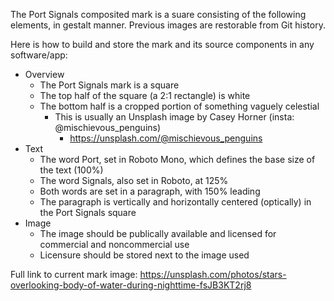 The Port Signals composited mark is a suare consisting of the following elements, in gestalt manner. Previous images are restorable from Git history.

Here is how to build and store the mark and its source components in any software/app:

* Overview
  * The Port Signals mark is a square
  * The top half of the square (a 2:1 rectangle) is white
  * The bottom half is a cropped portion of something vaguely celestial 
    * This is usually an Unsplash image by Casey Horner (insta: @mischievous_penguins)
      * https://unsplash.com/@mischievous_penguins
* Text
  * The word Port, set in Roboto Mono, which defines the base size of the text (100%)
  * The word Signals, also set in Roboto, at 125%
  * Both words are set in a paragraph, with 150% leading
  * The paragraph is vertically and horizontally centered (optically) in the Port Signals square
* Image
  * The image should be publically available and licensed for commercial and noncommercial use
  * Licensure should be stored next to the image used

Full link to current mark image: https://unsplash.com/photos/stars-overlooking-body-of-water-during-nighttime-fsJB3KT2rj8